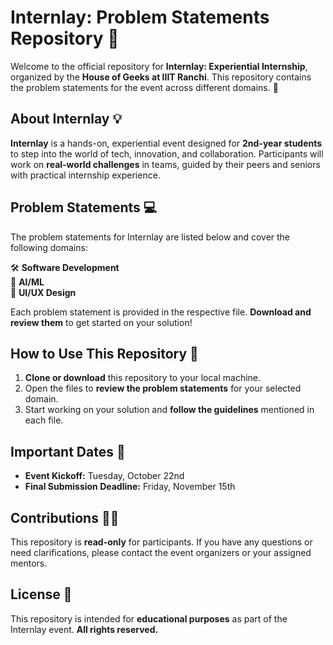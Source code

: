 # Internlay: Problem Statements Repository 🎉

Welcome to the official repository for **Internlay: Experiential Internship**, organized by the **House of Geeks at IIIT Ranchi**. This repository contains the problem statements for the event across different domains. 🚀

## About Internlay 💡

**Internlay** is a hands-on, experiential event designed for **2nd-year students** to step into the world of tech, innovation, and collaboration. Participants will work on **real-world challenges** in teams, guided by their peers and seniors with practical internship experience.

## Problem Statements 💻

The problem statements for Internlay are listed below and cover the following domains:

🛠 **Software Development**  
🤖 **AI/ML**  
🎨 **UI/UX Design**  

Each problem statement is provided in the respective file. **Download and review them** to get started on your solution!

## How to Use This Repository 📝

1. **Clone or download** this repository to your local machine.
2. Open the files to **review the problem statements** for your selected domain.
3. Start working on your solution and **follow the guidelines** mentioned in each file.

## Important Dates 📅

- **Event Kickoff:** Tuesday, October 22nd
- **Final Submission Deadline:** Friday, November 15th

## Contributions 🙋‍♂

This repository is **read-only** for participants. If you have any questions or need clarifications, please contact the event organizers or your assigned mentors.

## License 🔐

This repository is intended for **educational purposes** as part of the Internlay event. **All rights reserved.**
